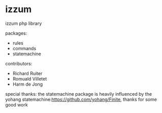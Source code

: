 izzum
=====

izzum php library


packages:
- rules
- commands
- statemachine 


contributors:
- Richard Ruiter
- Romuald Villetet
- Harm de Jong

special thanks:
the statemachine package is heavily influenced by the yohang statemachine:https://github.com/yohang/Finite, thanks for some good work

